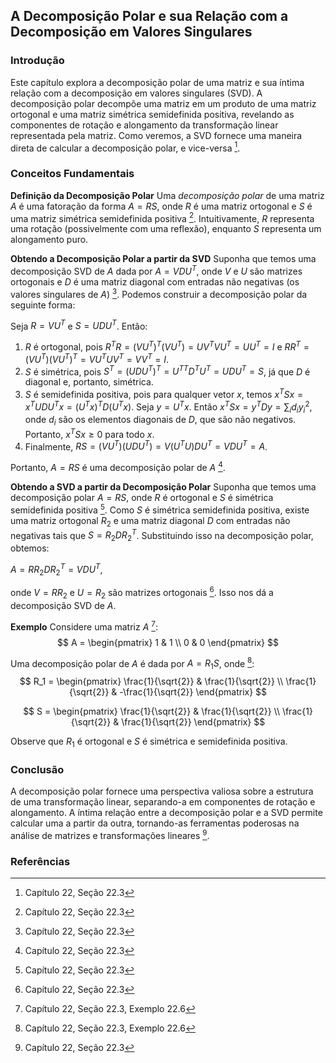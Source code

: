 ## A Decomposição Polar e sua Relação com a Decomposição em Valores Singulares

### Introdução
Este capítulo explora a decomposição polar de uma matriz e sua íntima relação com a decomposição em valores singulares (SVD). A decomposição polar decompõe uma matriz em um produto de uma matriz ortogonal e uma matriz simétrica semidefinida positiva, revelando as componentes de rotação e alongamento da transformação linear representada pela matriz. Como veremos, a SVD fornece uma maneira direta de calcular a decomposição polar, e vice-versa [^741].

### Conceitos Fundamentais

**Definição da Decomposição Polar**
Uma *decomposição polar* de uma matriz $A$ é uma fatoração da forma $A = RS$, onde $R$ é uma matriz ortogonal e $S$ é uma matriz simétrica semidefinida positiva [^741]. Intuitivamente, $R$ representa uma rotação (possivelmente com uma reflexão), enquanto $S$ representa um alongamento puro.

**Obtendo a Decomposição Polar a partir da SVD**
Suponha que temos uma decomposição SVD de $A$ dada por $A = VDU^T$, onde $V$ e $U$ são matrizes ortogonais e $D$ é uma matriz diagonal com entradas não negativas (os valores singulares de $A$) [^741]. Podemos construir a decomposição polar da seguinte forma:

Seja $R = VU^T$ e $S = UDU^T$.  Então:
1.  $R$ é ortogonal, pois $R^TR = (VU^T)^T(VU^T) = UV^TVU^T = UU^T = I$ e $RR^T = (VU^T)(VU^T)^T = VU^TUV^T = VV^T = I$.
2.  $S$ é simétrica, pois $S^T = (UDU^T)^T = U^{TT}D^TU^T = UDU^T = S$, já que $D$ é diagonal e, portanto, simétrica.
3.  $S$ é semidefinida positiva, pois para qualquer vetor $x$, temos $x^TSx = x^TUDU^Tx = (U^Tx)^T D (U^Tx)$. Seja $y = U^Tx$. Então $x^TSx = y^TDy = \sum_i d_i y_i^2$, onde $d_i$ são os elementos diagonais de $D$, que são não negativos. Portanto, $x^TSx \geq 0$ para todo $x$.
4.  Finalmente, $RS = (VU^T)(UDU^T) = V(U^TU)DU^T = VDU^T = A$.

Portanto, $A = RS$ é uma decomposição polar de $A$ [^741].

**Obtendo a SVD a partir da Decomposição Polar**
Suponha que temos uma decomposição polar $A = RS$, onde $R$ é ortogonal e $S$ é simétrica semidefinida positiva [^741]. Como $S$ é simétrica semidefinida positiva, existe uma matriz ortogonal $R_2$ e uma matriz diagonal $D$ com entradas não negativas tais que $S = R_2DR_2^T$. Substituindo isso na decomposição polar, obtemos:

$A = RR_2DR_2^T = VDU^T$,

onde $V = RR_2$ e $U = R_2$ são matrizes ortogonais [^741]. Isso nos dá a decomposição SVD de $A$.

**Exemplo**
Considere uma matriz $A$ [^742]:
$$ A = \begin{pmatrix} 1 & 1 \\ 0 & 0 \end{pmatrix} $$

Uma decomposição polar de $A$ é dada por $A = R_1S$, onde [^742]:
$$ R_1 = \begin{pmatrix} \frac{1}{\sqrt{2}} & \frac{1}{\sqrt{2}} \\ \frac{1}{\sqrt{2}} & -\frac{1}{\sqrt{2}} \end{pmatrix} $$

$$ S = \begin{pmatrix} \frac{1}{\sqrt{2}} & \frac{1}{\sqrt{2}} \\ \frac{1}{\sqrt{2}} & \frac{1}{\sqrt{2}} \end{pmatrix} $$

Observe que $R_1$ é ortogonal e $S$ é simétrica e semidefinida positiva.

### Conclusão
A decomposição polar fornece uma perspectiva valiosa sobre a estrutura de uma transformação linear, separando-a em componentes de rotação e alongamento. A íntima relação entre a decomposição polar e a SVD permite calcular uma a partir da outra, tornando-as ferramentas poderosas na análise de matrizes e transformações lineares [^741].

### Referências
[^741]: Capítulo 22, Seção 22.3
[^742]: Capítulo 22, Seção 22.3, Exemplo 22.6
<!-- END -->